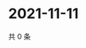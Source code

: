 # 2021-11-11

共 0 条

<!-- BEGIN WEIBO -->
<!-- 最后更新时间 Thu Nov 11 2021 05:10:32 GMT+0800 (China Standard Time) -->

<!-- END WEIBO -->
